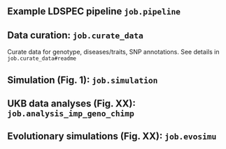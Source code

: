 ## Example LDSPEC pipeline `job.pipeline`

## Data curation: `job.curate_data`
Curate data for genotype, diseases/traits, SNP annotations. 
See details in `job.curate_data#readme`

## Simulation (Fig. 1): `job.simulation`

## UKB data analyses (Fig. XX): `job.analysis_imp_geno_chimp`

## Evolutionary simulations (Fig. XX): `job.evosimu`
